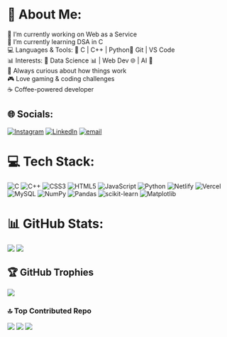 # 💫 About Me:
🔭 I’m currently working on Web as a Service<br>🌱 I’m currently learning DSA in C<br>💻 Languages & Tools: 🔹 C | C++ | Python🔹 Git | VS Code<br>📊 Interests: 🔸 Data Science 📊 | Web Dev 🌐 | AI 🤖<br>🧠 Always curious about how things work<br>🎮 Love gaming & coding challenges<br>☕ Coffee-powered developer


## 🌐 Socials:
[![Instagram](https://img.shields.io/badge/Instagram-%23E4405F.svg?logo=Instagram&logoColor=white)](https://instagram.com/_jayantpatel_) [![LinkedIn](https://img.shields.io/badge/LinkedIn-%230077B5.svg?logo=linkedin&logoColor=white)](https://linkedin.com/in/jayantpatel06) [![email](https://img.shields.io/badge/Email-D14836?logo=gmail&logoColor=white)](mailto:patelj7177@gmail.com) 

# 💻 Tech Stack:
![C](https://img.shields.io/badge/c-%2300599C.svg?style=flat&logo=c&logoColor=white) ![C++](https://img.shields.io/badge/c++-%2300599C.svg?style=flat&logo=c%2B%2B&logoColor=white) ![CSS3](https://img.shields.io/badge/css3-%231572B6.svg?style=flat&logo=css3&logoColor=white) ![HTML5](https://img.shields.io/badge/html5-%23E34F26.svg?style=flat&logo=html5&logoColor=white) ![JavaScript](https://img.shields.io/badge/javascript-%23323330.svg?style=flat&logo=javascript&logoColor=%23F7DF1E) ![Python](https://img.shields.io/badge/python-3670A0?style=flat&logo=python&logoColor=ffdd54) ![Netlify](https://img.shields.io/badge/netlify-%23000000.svg?style=flat&logo=netlify&logoColor=#00C7B7) ![Vercel](https://img.shields.io/badge/vercel-%23000000.svg?style=flat&logo=vercel&logoColor=white) ![MySQL](https://img.shields.io/badge/mysql-4479A1.svg?style=flat&logo=mysql&logoColor=white) ![NumPy](https://img.shields.io/badge/numpy-%23013243.svg?style=flat&logo=numpy&logoColor=white) ![Pandas](https://img.shields.io/badge/pandas-%23150458.svg?style=flat&logo=pandas&logoColor=white) ![scikit-learn](https://img.shields.io/badge/scikit--learn-%23F7931E.svg?style=flat&logo=scikit-learn&logoColor=white) ![Matplotlib](https://img.shields.io/badge/Matplotlib-%23ffffff.svg?style=flat&logo=Matplotlib&logoColor=black)
# 📊 GitHub Stats:
![](https://github-readme-stats.vercel.app/api?username=jayantpatel06&theme=one_dark_pro&hide_border=true&include_all_commits=true&count_private=true)
![](https://nirzak-streak-stats.vercel.app/?user=jayantpatel06&theme=one_dark_pro&hide_border=true)<br/>

## 🏆 GitHub Trophies
![](https://github-profile-trophy.vercel.app/?username=jayantpatel06&theme=onedark&no-frame=true&no-bg=true&margin-w=4)

### 🔝 Top Contributed Repo
![](https://github-contributor-stats.vercel.app/api?username=jayantpatel06&limit=5&theme=one_dark_pro&combine_all_yearly_contributions=true)
[![](https://visitcount.itsvg.in/api?id=jayantpatel06&icon=6&color=0)](https://visitcount.itsvg.in)
![](https://github-readme-stats.vercel.app/api/top-langs/?username=jayantpatel06&theme=one_dark_pro&hide_border=true&include_all_commits=true&count_private=true&layout=compact)

<!-- Proudly created with GPRM ( https://gprm.itsvg.in ) -->
